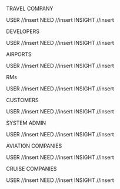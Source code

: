 TRAVEL COMPANY

  USER 
  //insert
  NEED 
  //insert
  INSIGHT 
  //insert

DEVELOPERS

  USER 
  //insert
  NEED 
  //insert
  INSIGHT 
  //insert

AIRPORTS

  USER 
  //insert
  NEED 
  //insert
  INSIGHT 
  //insert

RMs

  USER 
  //insert
  NEED 
  //insert
  INSIGHT 
  //insert

CUSTOMERS

  USER 
  //insert
  NEED 
  //insert
  INSIGHT 
  //insert

SYSTEM ADMIN

  USER 
  //insert
  NEED 
  //insert
  INSIGHT 
  //insert

AVIATION COMPANIES

  USER 
  //insert
  NEED 
  //insert
  INSIGHT 
  //insert

CRUISE COMPANIES

  USER 
  //insert
  NEED 
  //insert
  INSIGHT 
  //insert





